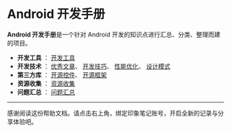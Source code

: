 # Android 开发手册

**Android 开发手册**是一个针对 Android 开发的知识点进行汇总、分类、整理而建的项目。
 
- **开发工具** ：
[开发工具](https://github.com/ShortStickBoy/Android-Develop-Manual/blob/master/%E5%BC%80%E5%8F%91%E5%B7%A5%E5%85%B7/%E5%BC%80%E5%8F%91%E5%B7%A5%E5%85%B7.md)
- **开发技术** ：
[优秀文章](https://github.com/ShortStickBoy/Android-Develop-Manual/blob/master/%E5%BC%80%E5%8F%91%E6%8A%80%E6%9C%AF/%E4%BC%98%E7%A7%80%E6%96%87%E7%AB%A0.md)、
[开发技巧](https://github.com/ShortStickBoy/Android-Develop-Manual/blob/master/%E5%BC%80%E5%8F%91%E6%8A%80%E6%9C%AF/%E5%BC%80%E5%8F%91%E6%8A%80%E5%B7%A7.md)、
[性能优化](https://github.com/ShortStickBoy/Android-Develop-Manual/blob/master/%E5%BC%80%E5%8F%91%E6%8A%80%E6%9C%AF/%E6%80%A7%E8%83%BD%E4%BC%98%E5%8C%96.md)、
[设计模式](https://github.com/ShortStickBoy/Android-Develop-Manual/blob/master/%E5%BC%80%E5%8F%91%E6%8A%80%E6%9C%AF/%E8%AE%BE%E8%AE%A1%E6%A8%A1%E5%BC%8F.md)
- **第三方库** ：
[开源控件](https://github.com/ShortStickBoy/Android-Develop-Manual/blob/master/%E7%AC%AC%E4%B8%89%E6%96%B9%E5%BA%93/%E5%BC%80%E6%BA%90%E6%8E%A7%E4%BB%B6.md)、
[开源框架](https://github.com/ShortStickBoy/Android-Develop-Manual/blob/master/%E7%AC%AC%E4%B8%89%E6%96%B9%E5%BA%93/%E5%BC%80%E6%BA%90%E6%A1%86%E6%9E%B6.md)
- **资源收集** ：
[资源收集](https://github.com/ShortStickBoy/Android-Develop-Manual/blob/master/%E8%B5%84%E6%BA%90%E6%94%B6%E9%9B%86/%E8%B5%84%E6%BA%90%E6%94%B6%E9%9B%86.md)
- **问题汇总** ：
[问题汇总](https://github.com/ShortStickBoy/Android-Develop-Manual/blob/master/%E9%97%AE%E9%A2%98%E6%B1%87%E6%80%BB/%E9%97%AE%E9%A2%98%E6%B1%87%E6%80%BB.md)

---------
感谢阅读这份帮助文档。请点击右上角，绑定印象笔记账号，开启全新的记录与分享体验吧。

